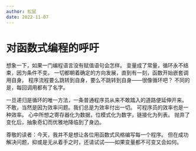 ```yaml
---
author: 松鼠
date: 2022-11-07
---
```


# 对函数式编程的呼吁

想象一下，如果一门编程语言没有赋值语句会怎样。
变量成了常量，循环永不结束，因为条件不变。
一切都朝着确定的方向发展，直到有一刻，函数开始嵌套调用自身。
程序流程要么跳转到自身，要么不跳转到自身——很像循环吧？
不同的是，每回调用都有了名字。

一旦递归是循环的唯一方法，一条普通程序员从来不敢踏入的道路便延伸开来。
不敢，当然是因为效率问题。我们总是为效率付出一切。
可程序员的效率也是一种效率。
心中所想之寄存器化为数据，位模式化为数字，链接化为列表。
抛弃了变化后，抽象奇幻而优雅地降临到了身边。

尊敬的读者：今天，我并不是想让各位用函数式风格编写每一个程序。
但在成功解决问题，抑或是无从着手之时，还请试试——如果变量都不可变又会如何。
